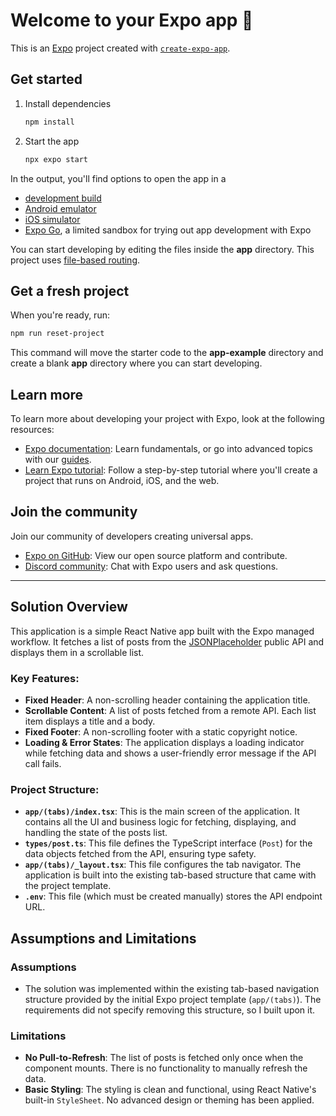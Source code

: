 # Welcome to your Expo app 👋

This is an [Expo](https://expo.dev) project created with [`create-expo-app`](https://www.npmjs.com/package/create-expo-app).

## Get started

1. Install dependencies

   ```bash
   npm install
   ```

2. Start the app

   ```bash
   npx expo start
   ```

In the output, you'll find options to open the app in a

- [development build](https://docs.expo.dev/develop/development-builds/introduction/)
- [Android emulator](https://docs.expo.dev/workflow/android-studio-emulator/)
- [iOS simulator](https://docs.expo.dev/workflow/ios-simulator/)
- [Expo Go](https://expo.dev/go), a limited sandbox for trying out app development with Expo

You can start developing by editing the files inside the **app** directory. This project uses [file-based routing](https://docs.expo.dev/router/introduction).

## Get a fresh project

When you're ready, run:

```bash
npm run reset-project
```

This command will move the starter code to the **app-example** directory and create a blank **app** directory where you can start developing.

## Learn more

To learn more about developing your project with Expo, look at the following resources:

- [Expo documentation](https://docs.expo.dev/): Learn fundamentals, or go into advanced topics with our [guides](https://docs.expo.dev/guides).
- [Learn Expo tutorial](https://docs.expo.dev/tutorial/introduction/): Follow a step-by-step tutorial where you'll create a project that runs on Android, iOS, and the web.

## Join the community

Join our community of developers creating universal apps.

- [Expo on GitHub](https://github.com/expo/expo): View our open source platform and contribute.
- [Discord community](https://chat.expo.dev): Chat with Expo users and ask questions.

---

## Solution Overview

This application is a simple React Native app built with the Expo managed workflow. It fetches a list of posts from the [JSONPlaceholder](https://jsonplaceholder.typicode.com/posts) public API and displays them in a scrollable list.

### Key Features:

- **Fixed Header**: A non-scrolling header containing the application title.
- **Scrollable Content**: A list of posts fetched from a remote API. Each list item displays a title and a body.
- **Fixed Footer**: A non-scrolling footer with a static copyright notice.
- **Loading & Error States**: The application displays a loading indicator while fetching data and shows a user-friendly error message if the API call fails.

### Project Structure:

- **`app/(tabs)/index.tsx`**: This is the main screen of the application. It contains all the UI and business logic for fetching, displaying, and handling the state of the posts list.
- **`types/post.ts`**: This file defines the TypeScript interface (`Post`) for the data objects fetched from the API, ensuring type safety.
- **`app/(tabs)/_layout.tsx`**: This file configures the tab navigator. The application is built into the existing tab-based structure that came with the project template.
- **`.env`**: This file (which must be created manually) stores the API endpoint URL.

## Assumptions and Limitations

### Assumptions

- The solution was implemented within the existing tab-based navigation structure provided by the initial Expo project template (`app/(tabs)`). The requirements did not specify removing this structure, so I built upon it.

### Limitations

- **No Pull-to-Refresh**: The list of posts is fetched only once when the component mounts. There is no functionality to manually refresh the data.
- **Basic Styling**: The styling is clean and functional, using React Native's built-in `StyleSheet`. No advanced design or theming has been applied.
